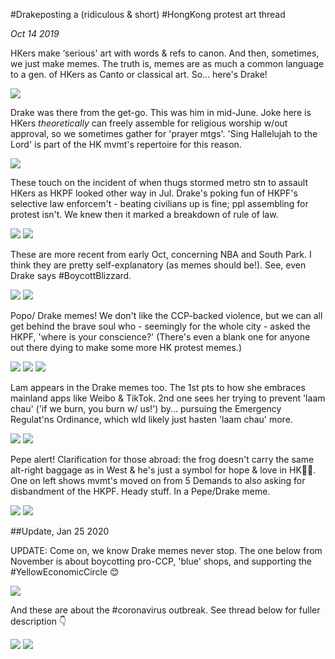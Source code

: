 #Drakeposting
a (ridiculous & short) #HongKong protest art thread

*Oct 14 2019*

HKers make ‘serious' art with words & refs to canon. And then, sometimes, we just make memes. The truth is, memes are as much a common language to a gen. of HKers as Canto or classical art. So... here's Drake!

![](images/thread29/t29-p1.jpg)

Drake was there from the get-go. This was him in mid-June. Joke here is HKers *theoretically* can freely assemble for religious worship w/out approval, so we sometimes gather for 'prayer mtgs'. 'Sing Hallelujah to the Lord' is part of the HK mvmt's repertoire for this reason.

![](images/thread29/t29-p2.jpg)

These touch on the incident of when thugs stormed metro stn to assault HKers as HKPF looked other way in Jul. Drake's poking fun of HKPF's selective law enforcem't - beating civilians up is fine; ppl assembling for protest isn't. We knew then it marked a breakdown of rule of law.

![](images/thread29/t29-p3.jpg)
![](images/thread29/t29-p4.jpg)

These are more recent from early Oct, concerning NBA and South Park. I think they are pretty self-explanatory (as memes should be!). See, even Drake says #BoycottBlizzard.

![](images/thread29/t29-p5.jpg)
![](images/thread29/t29-p6.jpg)

Popo/ Drake memes! We don't like the CCP-backed violence, but we can all get behind the brave soul who - seemingly for the whole city - asked the HKPF,  'where is your conscience?' (There's even a blank one for anyone out there dying to make some more HK protest memes.)

![](images/thread29/t29-p7.jpg)
![](images/thread29/t29-p8.jpg)
![](images/thread29/t29-p9.jpg)

Lam appears in the Drake memes too. The 1st pts to how she embraces mainland apps like Weibo & TikTok. 2nd one sees her trying to prevent 'laam chau' ('if we burn, you burn w/ us!') by... pursuing the Emergency Regulat'ns Ordinance, which wld likely just hasten 'laam chau' more.

![](images/thread29/t29-p10.jpg)
![](images/thread29/t29-p11.jpg)

Pepe alert! Clarification for those abroad: the frog doesn't carry the same alt-right baggage as in West & he's just a symbol for hope & love in HK🤷‍♀️. One on left shows mvmt's moved on from 5 Demands to also asking for disbandment of the HKPF. Heady stuff. In a Pepe/Drake meme.

![](images/thread29/t29-p12.jpg)
![](images/thread29/t29-p13.jpg)

##Update, Jan 25 2020

UPDATE: Come on, we know Drake memes never stop. The one below from November is about boycotting pro-CCP, 'blue' shops, and supporting the #YellowEconomicCircle 😊

![](images/thread29/t29-p14.jpg)

And these are about the #coronavirus outbreak. See thread below for fuller description 👇

![](images/thread29/t29-p15.jpg)
![](images/thread29/t29-p16.jpg)



